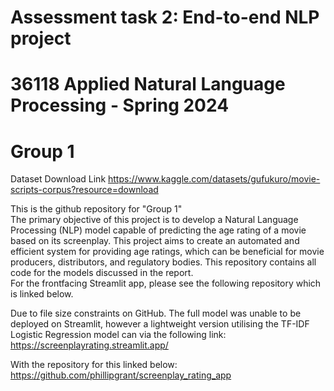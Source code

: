 # Assessment task 2: End-to-end NLP project
# 36118 Applied Natural Language Processing - Spring 2024
# Group 1

Dataset Download Link
https://www.kaggle.com/datasets/gufukuro/movie-scripts-corpus?resource=download  

This is the github repository for "Group 1"  
The primary objective of this project is to develop a Natural Language Processing (NLP) model capable of predicting the age rating of a movie based on its screenplay. This project aims to create an automated and efficient system for providing age ratings, which can be beneficial for movie producers, distributors, and regulatory bodies. This repository contains all code for the models discussed in the report.   
For the frontfacing Streamlit app, please see the following repository which is linked below.   

Due to file size constraints on GitHub. The full model was unable to be deployed on Streamlit, however a lightweight version utilising the TF-IDF Logistic Regression model can via the following link: https://screenplayrating.streamlit.app/  

With the repository for this linked below:  
https://github.com/phillipgrant/screenplay_rating_app


